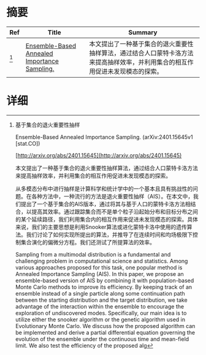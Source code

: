 # 摘要

| Ref | Title | Summary |
| --- | --- | --- |
| [^1] | [Ensemble-Based Annealed Importance Sampling.](http://arxiv.org/abs/2401.15645) | 本文提出了一种基于集合的退火重要性抽样算法，通过结合人口蒙特卡洛方法来提高抽样效率，并利用集合的相互作用促进未发现模态的探索。 |

# 详细

[^1]: 基于集合的退火重要性抽样

    Ensemble-Based Annealed Importance Sampling. (arXiv:2401.15645v1 [stat.CO])

    [http://arxiv.org/abs/2401.15645](http://arxiv.org/abs/2401.15645)

    本文提出了一种基于集合的退火重要性抽样算法，通过结合人口蒙特卡洛方法来提高抽样效率，并利用集合的相互作用促进未发现模态的探索。

    

    从多模态分布中进行抽样是计算科学和统计学中的一个基本且具有挑战性的问题。在各种方法中，一种流行的方法是退火重要性抽样（AIS）。在本文中，我们提出了一个基于集合的AIS版本，通过将其与基于人口的蒙特卡洛方法相结合，以提高其效率。通过跟踪集合而不是单个粒子沿起始分布和目标分布之间的某个延续路径，我们利用集合内的相互作用来促进未发现模态的探索。具体来说，我们的主要思想是利用Snooker算法或进化蒙特卡洛中使用的遗传算法。我们讨论了如何实现所提出的算法，并推导了在连续时间和均场极限下控制集合演化的偏微分方程。我们还测试了所提算法的效率。

    Sampling from a multimodal distribution is a fundamental and challenging problem in computational science and statistics. Among various approaches proposed for this task, one popular method is Annealed Importance Sampling (AIS). In this paper, we propose an ensemble-based version of AIS by combining it with population-based Monte Carlo methods to improve its efficiency. By keeping track of an ensemble instead of a single particle along some continuation path between the starting distribution and the target distribution, we take advantage of the interaction within the ensemble to encourage the exploration of undiscovered modes. Specifically, our main idea is to utilize either the snooker algorithm or the genetic algorithm used in Evolutionary Monte Carlo. We discuss how the proposed algorithm can be implemented and derive a partial differential equation governing the evolution of the ensemble under the continuous time and mean-field limit. We also test the efficiency of the proposed alg
    

